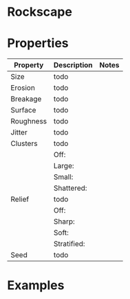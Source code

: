 # Rockscape


# Properties


| Property | Description | Notes | 
| -------- | ----------- | ----- |
| Size | todo | |
| Erosion | todo | |
| Breakage | todo | |
| Surface | todo | |
| Roughness | todo | |
| Jitter | todo | |
| Clusters | todo | |
| | Off: <desc> | |
| | Large: <desc> | |
| | Small: <desc> | |
| | Shattered: <desc> | |
| Relief | todo | |
| | Off: <desc> | |
| | Sharp: <desc> | |
| | Soft: <desc> | |
| | Stratified: <desc> | |
| Seed | todo | |




# Examples
